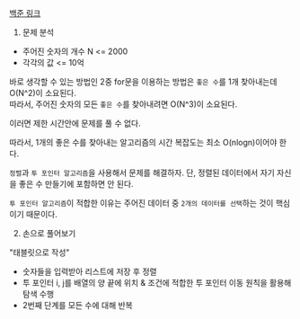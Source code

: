 [백준 링크](https://www.acmicpc.net/problem/1253)

1. 문제 분석 

- 주어진 숫자의 개수 N <= 2000 
- 각각의 값 <= 10억

바로 생각할 수 있는 방법인 2중 for문을 이용하는 방법은 `좋은 수`를 1개 찾아내는데 O(N^2)이 소요된다.  
따라서, 주어진 숫자의 모든 `좋은 수`를 찾아내려면 O(N^3)이 소요된다. 

이러면 제한 시간안에 문제를 풀 수 없다. 

따라서, 1개의 좋은 수를 찾아내는 알고리즘의 시간 복잡도는 최소 O(nlogn)이어야 한다. 

`정렬`과 `투 포인터 알고리즘`을 사용해서 문제를 해결하자. 
단, 정렬된 데이터에서 자기 자신을 좋은 수 만들기에 포함하면 안 된다. 

`투 포인터 알고리즘`이 적합한 이유는 주어진 데이터 중 `2개의 데이터를 선택`하는 것이 핵심이기 때문이다. 

2. 손으로 풀어보기 

"태블릿으로 작성" 

- 숫자들을 입력받아 리스트에 저장 후 정렬 
- 투 포인터 i, j를 배열의 양 끝에 위치 & 조건에 적합한 투 포인터 이동 원칙을 활용해 탐색 수행 
- 2번째 단계를 모든 수에 대해 반복 